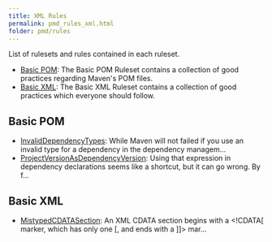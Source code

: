 ```yaml
---
title: XML Rules
permalink: pmd_rules_xml.html
folder: pmd/rules
---
```

List of rulesets and rules contained in each ruleset.

*   [Basic POM](pmd_rules_xml_basic.html): The Basic POM Ruleset contains a collection of good practices regarding Maven's POM files.
*   [Basic XML](pmd_rules_xml_basic.html): The Basic XML Ruleset contains a collection of good practices which everyone should follow.

## Basic POM
*   [InvalidDependencyTypes](pmd_rules_xml_basic.html#invaliddependencytypes): While Maven will not failed if you use an invalid type for a dependency in the dependency managem...
*   [ProjectVersionAsDependencyVersion](pmd_rules_xml_basic.html#projectversionasdependencyversion): Using that expression in dependency declarations seems like a shortcut, but it can go wrong. By f...

## Basic XML
*   [MistypedCDATASection](pmd_rules_xml_basic.html#mistypedcdatasection): An XML CDATA section begins with a <!CDATA[ marker, which has only one [, and ends with a ]]> mar...


